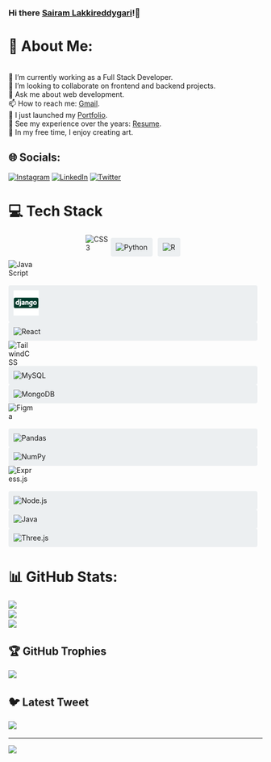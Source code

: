 ### Hi there [Sairam Lakkireddygari](https://sairamlakkireddy.netlify.app/)!👋

<!--
**Lakkireddygarisai/Lakkireddygarisai** is a ✨ _special_ ✨ repository because its `README.md` (this file) appears on your GitHub profile.

Here are some ideas to get you started:

- 🔭 I’m currently working on ...
- 🌱 I’m currently learning ...
- 👯 I’m looking to collaborate on ...
- 🤔 I’m looking for help with ...
- 💬 Ask me about ...
- 📫 How to reach me: ...
- 😄 Pronouns: ...
- ⚡ Fun fact: ...
-->
# 💫 About Me:
<br>🔭 I’m currently working as a Full Stack Developer.<br>👯 I’m looking to collaborate on frontend and backend projects.<br>💬 Ask me about web development.<br>📫 How to reach me: [Gmail](mailto:sairamsairamvivek@gmail.com).<br>🔭 I just launched my [Portfolio](https://sairamlakkireddy.netlify.app/).<br>💼 See my experience over the years: [Resume](https://drive.google.com/drive/u/0/my-drive).<br>🎨 In my free time, I enjoy creating art.<br>


## 🌐 Socials:
[![Instagram](https://img.shields.io/badge/Instagram-%23E4405F.svg?logo=Instagram&logoColor=white)](https://instagram.com/https://www.instagram.com/sai_single1/) [![LinkedIn](https://img.shields.io/badge/LinkedIn-%230077B5.svg?logo=linkedin&logoColor=white)](https://linkedin.com/in/https://www.linkedin.com/in/sairam-lakkireddy/) [![Twitter](https://img.shields.io/badge/Twitter-%231DA1F2.svg?logo=Twitter&logoColor=white)](https://twitter.com/https://twitter.com/sairam12312) 

# 💻 Tech Stack
<!-- 💻 Tech Stack -->
<div style="display: flex; flex-direction: row; align-items: center; justify-content: center;">
    <div style="display: flex; flex-direction: column;> 
        <div style="background-color: #ECEFF1; padding: 10px; border-radius: 4px; margin-right: 10px;">
            <img src="https://cdn.jsdelivr.net/gh/devicons/devicon/icons/css3/css3-original.svg" alt="CSS3" width="50" height="50">
        </div>
        <div style="background-color: #ECEFF1; padding: 10px; border-radius: 4px; margin-right: 10px;">
            <img src="https://cdn.jsdelivr.net/gh/devicons/devicon/icons/python/python-original.svg" alt="Python" width="50" height="50">
        </div>
        <div style="background-color: #ECEFF1; padding: 10px; border-radius: 4px; margin-right: 10px;">
            <img src="https://cdn.jsdelivr.net/gh/devicons/devicon/icons/r/r-original.svg" alt="R" width="50" height="50">
        </div>
    </div>
    <div style="display: flex; flex-direction: column;>
        <div style="background-color: #ECEFF1; padding: 10px; border-radius: 4px; margin-right: 10px;">
            <img src="https://cdn.jsdelivr.net/gh/devicons/devicon/icons/javascript/javascript-original.svg" alt="JavaScript" width="50" height="50">
        </div>
        <div style="background-color: #ECEFF1; padding: 10px; border-radius: 4px; margin-right: 10px;">
            <img src="https://raw.githubusercontent.com/devicons/devicon/master/icons/django/django-original.svg" alt="Django" width="50" height="50">
        </div>
        <div style="background-color: #ECEFF1; padding: 10px; border-radius: 4px; margin-right: 10px;">
            <img src="https://cdn.jsdelivr.net/gh/devicons/devicon/icons/react/react-original.svg" alt="React" width="50" height="50">
        </div>
    </div>
    <div style="display: flex; flex-direction: column;>
        <div style="background-color: #ECEFF1; padding: 10px; border-radius: 4px; margin-right: 10px;">
            <img src="https://cdn.jsdelivr.net/gh/devicons/devicon/icons/tailwindcss/tailwindcss-plain.svg" alt="TailwindCSS" width="50" height="50">
        </div>
        <div style="background-color: #ECEFF1; padding: 10px; border-radius: 4px; margin-right: 10px;">
            <img src="https://cdn.jsdelivr.net/gh/devicons/devicon/icons/mysql/mysql-original.svg" alt="MySQL" width="50" height="50">
        </div>
        <div style="background-color: #ECEFF1; padding: 10px; border-radius: 4px; margin-right: 10px;">
            <img src="https://cdn.jsdelivr.net/gh/devicons/devicon/icons/mongodb/mongodb-original.svg" alt="MongoDB" width="50" height="50">
        </div>
    </div>
    <div style="display: flex; flex-direction: column;>
        <div style="background-color: #ECEFF1; padding: 10px; border-radius: 4px; margin-right: 10px;">
            <img src="https://cdn.jsdelivr.net/npm/simple-icons@v5/icons/figma.svg" alt="Figma" width="50" height="50">
        </div>
        <div style="background-color: #ECEFF1; padding: 10px; border-radius: 4px; margin-right: 10px;">
            <img src="https://cdn.jsdelivr.net/gh/devicons/devicon/icons/pandas/pandas-original.svg" alt="Pandas" width="50" height="50">
        </div>
        <div style="background-color: #ECEFF1; padding: 10px; border-radius: 4px; margin-right: 10px;">
            <img src="https://cdn.jsdelivr.net/gh/devicons/devicon/icons/numpy/numpy-original.svg" alt="NumPy" width="50" height="50">
        </div>
    </div>
    <div style="display: flex; flex-direction: column;>
        <div style="background-color: #ECEFF1; padding: 10px; border-radius: 4px; margin-right: 10px;">
            <img src="https://cdn.jsdelivr.net/gh/devicons/devicon/icons/express/express-original.svg" alt="Express.js" width="50" height="50">
        </div>
        <div style="background-color: #ECEFF1; padding: 10px; border-radius: 4px; margin-right: 10px;">
            <img src="https://cdn.jsdelivr.net/gh/devicons/devicon/icons/nodejs/nodejs-original.svg" alt="Node.js" width="50" height="50">
        </div>
        <div style="background-color: #ECEFF1; padding: 10px; border-radius: 4px; margin-right: 10px;">
            <img src="https://cdn.jsdelivr.net/gh/devicons/devicon/icons/java/java-original.svg" alt="Java" width="50" height="50">
        </div>
    <div>
    <div style="background-color: #ECEFF1; padding: 10px; border-radius: 4px; margin-right: 10px;">
        <img src="https://cdn.jsdelivr.net/gh/devicons/devicon/icons/threejs/threejs-original.svg" alt="Three.js" width="50" height="50">
    </div>
</div>












# 📊 GitHub Stats:
![](https://github-readme-stats.vercel.app/api?username=Lakkireddygarisai&theme=default&hide_border=false&include_all_commits=true&count_private=true)<br/>
![](https://github-readme-streak-stats.herokuapp.com/?user=Lakkireddygarisai&theme=default&hide_border=false)<br/>
![](https://github-readme-stats.vercel.app/api/top-langs/?username=Lakkireddygarisai&theme=default&hide_border=false&include_all_commits=true&count_private=true&layout=compact)

## 🏆 GitHub Trophies
![](https://github-profile-trophy.vercel.app/?username=Lakkireddygarisai&theme=radical&no-frame=true&no-bg=false&margin-w=4)

## 🐦 Latest Tweet
[![](https://gtce.itsvg.in/api?username=https://twitter.com/sairam12312)](https://github.com/VishwaGauravIn/github-twitter-card-embed)

---
[![](https://visitcount.itsvg.in/api?id=Lakkireddygarisai&icon=0&color=0)](https://visitcount.itsvg.in)

<!-- Proudly created with GPRM ( https://gprm.itsvg.in ) -->
